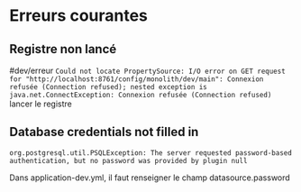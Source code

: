 # Erreurs courantes

## Registre non lancé
#dev/erreur
`Could not locate PropertySource: I/O error on GET request for "http://localhost:8761/config/monolith/dev/main": Connexion refusée (Connection refused); nested exception is java.net.ConnectException: Connexion refusée (Connection refused)`
lancer le registre

## Database credentials not filled in

`org.postgresql.util.PSQLException: The server requested password-based authentication, but no password was provided by plugin null`

Dans application-dev.yml, il faut renseigner le champ datasource.password

